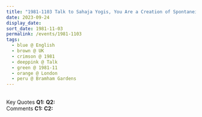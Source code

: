 ```yaml
---
title: "1981-1103 Talk to Sahaja Yogis, You Are a Creation of Spontaneity of Your Mother (Only the Things that Are Spontaneous Have Eternal Life, Surrendering to Spontaneity and We Have No Other Capital to Cash Only This Spontaneous Love), You Can Ascend with the Help of Your Love for Your Mother (In Sahaja Yoga One Has to Grow Very Fast), and We Should Try to Become the Will of God (There Is No Compromised, No Grace There, No compassion, But Very Hard Judgment), Āśhram, former Hotel, Bramham Gardens, Earl's Court, Kensington, London, UK"
date: 2023-09-24
display_date: 
sort_date: 1981-11-03
permalink: /events/1981-1103
tags:
  - blue @ English
  - brown @ UK
  - crimson @ 1981
  - deeppink @ Talk
  - green @ 1981-11
  - orange @ London
  - peru @ Bramham Gardens
---
```


<br>

<wave-list>
  <list-title color="DarkSeaGreen" width="55">Key Quotes</list-title>
  <list-item color="BlanchedAlmond" width="280"><b>Q1:</b> <i></i></list-item>
  <list-item color="Lavender" width="280"><b>Q2:</b> <i></i></list-item>
</wave-list>

<br>

<wave-list>
  <list-title color="DarkSeaGreen" width="55">Comments</list-title>
  <list-item color="BlanchedAlmond" width="280"><b>C1:</b> <i></i></list-item>
  <list-item color="Lavender" width="280"><b>C2:</b> <i></i></list-item>
</wave-list>